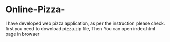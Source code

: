 # Online-Pizza-
I have developed web pizza application, as per the instruction please check.
first you need to download pizza.zip file,
Then You can open index.html page in browser
